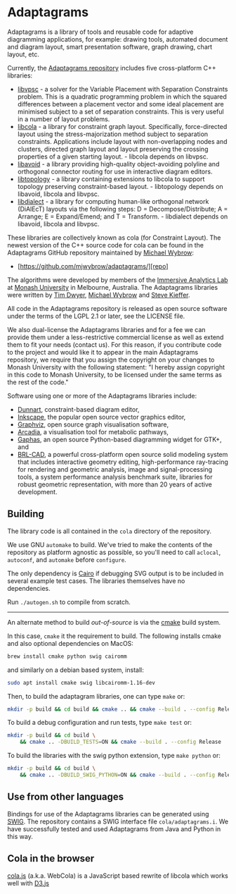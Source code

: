 Adaptagrams
===========

Adaptagrams is a library of tools and reusable code for adaptive diagramming
applications, for example: drawing tools, automated document and diagram
layout, smart presentation software, graph drawing, chart layout, etc.

Currently, the [Adaptagrams repository][repo] includes five cross-platform C++
libraries:

 *  [libvpsc][libvpsc]
              - a solver for the Variable Placement with Separation
		Constraints problem. This is a quadratic programming
		problem in which the squared differences between a
		placement vector and some ideal placement are minimised
		subject to a set of separation constraints. This is very
		useful in a number of layout problems.
 *  [libcola][libcola]
    	      - a library for constraint graph layout.  Specifically,
    		force-directed layout using the stress-majorization
		method subject to separation constraints. Applications
		include layout with non-overlapping nodes and clusters,
		directed graph layout and layout preserving the crossing
		properties of a given starting layout.
	      - libcola depends on libvpsc.
 *  [libavoid][libavoid]
    	      - a library providing high-quality object-avoiding polyline
		and orthogonal connector routing for use in interactive
		diagram editors.
 *  [libtopology][libtopology]
              - a library containing extensions to libcola to support
		topology preserving constraint-based layout.
	      - libtopology depends on libavoid, libcola and libvpsc.
 *  [libdialect][libdialect]
              - a library for computing human-like orthogonal network
	        (DiAlEcT) layouts via the following steps:
		D = Decompose/Distribute; A = Arrange;
                E = Expand/Emend; and T = Transform.
	      - libdialect depends on libavoid, libcola and libvpsc.

These libraries are collectively known as cola (for Constraint Layout). The
newest version of the C++ source code for cola can be found in the
Adaptagrams GitHub repository maintained by [Michael Wybrow][mw]:

 *  [https://github.com/mjwybrow/adaptagrams/][repo]

The algorithms were developed by members of the [Immersive Analytics Lab][ialab]
at [Monash University][monash] in Melbourne, Australia.  The Adaptagrams libraries
were written by [Tim Dwyer][td], [Michael Wybrow][mw] and [Steve Kieffer][sk].

All code in the Adaptagrams repository is released as open source software
under the terms of the LGPL 2.1 or later, see the LICENSE file.

We also dual-license the Adaptagrams libraries and for a fee we can provide
them under a less-restrictive commercial license as well as extend them to fit
your needs (contact us).  For this reason, if you contribute code to the
project and would like it to appear in the main Adaptagrams repository, we
require that you assign the copyright on your changes to Monash University with
the following statement: "I hereby assign copyright in this code to Monash
University, to be licensed under the same terms as the rest of the code."

Software using one or more of the Adaptagrams libraries include:

 *  [Dunnart][dunnart], constraint-based diagram editor,
 *  [Inkscape][inkscape], the popular open source vector graphics editor,
 *  [Graphviz][graphviz], open source graph visualisation software,
 *  [Arcadia][arcadia], a visualisation tool for metabolic pathways,
 *  [Gaphas][gaphor], an open source Python-based diagramming widget for GTK+, and
 *  [BRL-CAD][brlcad], a powerful cross-platform open source solid modeling system that includes interactive geometry editing, high-performance ray-tracing for rendering and geometric analysis, image and signal-processing tools, a system performance analysis benchmark suite, libraries for robust geometric representation, with more than 20 years of active development.



Building
--------

The library code is all contained in the `cola` directory of the repository.

We use GNU `automake` to build.  We've tried to make the contents of the
repository as platform agnostic as possible, so you'll need to call `aclocal`,
`autoconf`, and `automake` before `configure`.

The only dependency is [Cairo][cairo] if debugging SVG output is to be included in several example test cases.  The libraries themselves have no dependencies.

Run `./autogen.sh` to compile from scratch.

---

An alternate method to build *out-of-source* is via the [cmake](https://cmake.org) build system.

In this case, `cmake` it the requirement to build. The following installs cmake and also optional dependencies on MacOS:

```sh
brew install cmake python swig cairomm
```

and similarly on a debian based system, install:

```sh
sudo apt install cmake swig libcairomm-1.16-dev
```

Then, to build the adaptagram libraries, one can type `make` or:

```sh
mkdir -p build && cd build && cmake .. && cmake --build . --config Release
```

To build a debug configuration and run tests, type `make test` or:

```sh
mkdir -p build && cd build \
	&& cmake .. -DBUILD_TESTS=ON && cmake --build . --config Release
```

To build the libraries with the swig python extension, type `make python` or:

```sh
mkdir -p build && cd build \
	&& cmake .. -DBUILD_SWIG_PYTHON=ON && cmake --build . --config Release
```


Use from other languages
------------------------

Bindings for use of the Adaptagrams libraries can be generated using [SWIG][swig].  The repository contains a SWIG interface file `cola/adaptagrams.i`.  We have successfully tested and used Adaptagrams from Java and Python in this way.

Cola in the browser
-------------------

[cola.js][webcola] (a.k.a. WebCola) is a JavaScript based rewrite of libcola which works well with [D3.js][d3]

[d3]: http://d3js.org/
[webcola]: http://ialab.it.monash.edu/webcola/
[swig]: http://www.swig.org/
[td]: http://users.monash.edu/~tdwyer/
[km]: http://users.monash.edu/~kmarriott/
[mw]: http://users.monash.edu/~mwybrow/
[sk]: http://skieffer.info/
[ialab]: http://ialab.it.monash.edu/
[monash]: http://wwww.csse.monash.edu.au/
[libvpsc]: http://www.adaptagrams.org/documentation/libvpsc.html
[libavoid]: http://www.adaptagrams.org/documentation/libavoid.html
[libcola]: http://www.adaptagrams.org/documentation/libcola.html
[libtopology]: http://www.adaptagrams.org/documentation/libtopology.html
[libdialect]: http://www.adaptagrams.org/documentation/libdialect.html
[dunnart]: http://users.monash.edu/~mwybrow/dunnart/
[inkscape]: http://www.inkscape.org/
[graphviz]: http://www.graphviz.org/
[arcadia]: http://arcadiapathways.sourceforge.net/
[gaphor]: http://gaphor.sourceforge.net/
[cairo]: http://cairographics.org/
[repo]: https://github.com/mjwybrow/adaptagrams/
[brlcad]: http://brlcad.org/
